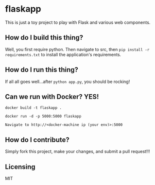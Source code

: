 # flaskapp

This is just a toy project to play with Flask and various web components.

## How do I build this thing?

Well, you first require python. Then navigate to src, then
`pip install -r requirements.txt` to install the application's requirements.

## How do I run this thing?

If all all goes well...after `python app.py`, you should be rocking!

## Can we run with Docker? YES!

    docker build -t flaskapp .

    docker run -d -p 5000:5000 flaskapp

    Navigate to http://<docker-machine ip (your env)>:5000

## How do I contribute?

Simply fork this project, make your changes, and submit a pull request!!!

## Licensing

MIT
